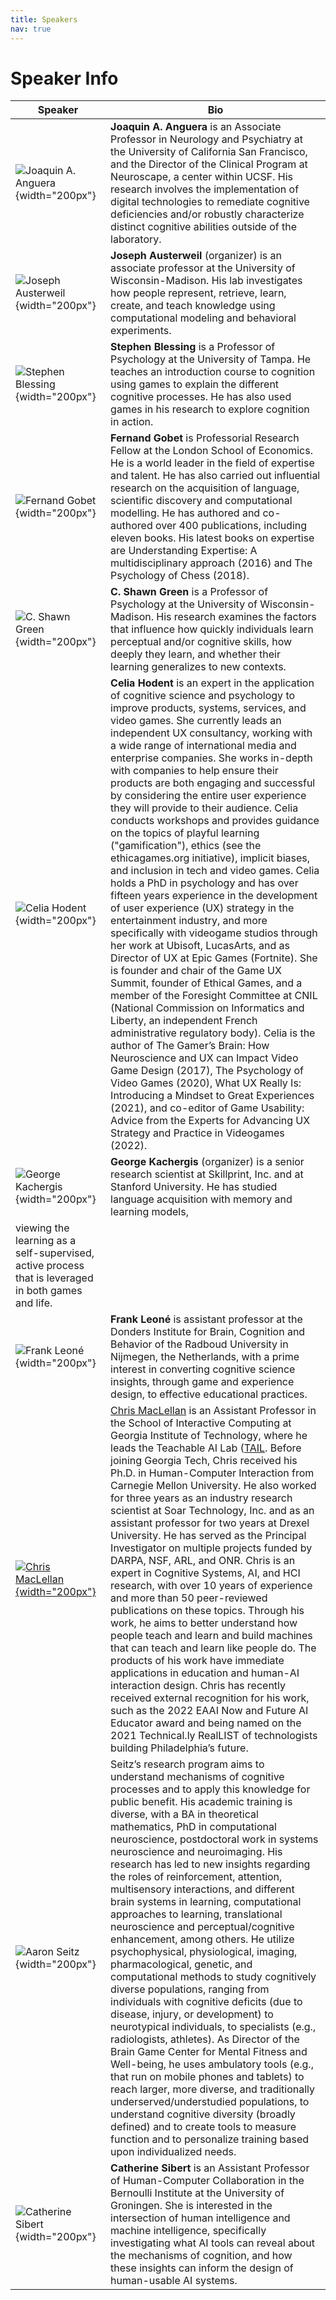 ```yaml
---
title: Speakers
nav: true
---
```


# Speaker Info

| Speaker                 | Bio                                                             |
|-------------------------|-----------------------------------------------------------------|
| ![Joaquin A. Anguera](Anguera.png){width="200px"} | __Joaquin A. Anguera__ is an Associate Professor in Neurology and Psychiatry at the University of California San Francisco, and the Director of the Clinical Program at Neuroscape, a center within UCSF. His research involves the implementation of digital technologies to remediate cognitive deficiencies and/or robustly characterize distinct cognitive abilities outside of the laboratory. |
| ![Joseph Austerweil](Austerweil.jpg){width="200px"} | __Joseph Austerweil__ (organizer) is an associate professor at the University of Wisconsin-Madison. His lab investigates how people represent, retrieve, learn, create, and teach knowledge using computational modeling and behavioral experiments. |
| ![Stephen Blessing](Blessing.jpeg){width="200px"} | __Stephen Blessing__ is a Professor of Psychology at the University of Tampa. He teaches an introduction course to cognition using games to explain the different cognitive processes. He has also used games in his research to explore cognition in action. |
| ![Fernand Gobet](Gobet.png){width="200px"} | __Fernand Gobet__ is Professorial Research Fellow at the London School of Economics. He is a world leader in the field of expertise and talent. He has also carried out influential research on the acquisition of language, scientific discovery and computational modelling. He has authored and co-authored over 400 publications, including eleven books. His latest books on expertise are Understanding Expertise: A multidisciplinary approach (2016) and The Psychology of Chess (2018). |
| ![C. Shawn Green](Green.jpeg){width="200px"} | __C. Shawn Green__ is a Professor of Psychology at the University of Wisconsin-Madison. His research examines the factors that influence how quickly individuals learn perceptual and/or cognitive skills, how deeply they learn, and whether their learning generalizes to new contexts. |
| ![Celia Hodent](Hodent.jpg){width="200px"} | __Celia Hodent__ is an expert in the application of cognitive science and psychology to improve products, systems, services, and video games. She currently leads an independent UX consultancy, working with a wide range of international media and enterprise companies. She works in-depth with companies to help ensure their products are both engaging and successful by considering the entire user experience they will provide to their audience. Celia conducts workshops and provides guidance on the topics of playful learning ("gamification"), ethics (see the ethicagames.org initiative), implicit biases, and inclusion in tech and video games. Celia holds a PhD in psychology and has over fifteen years experience in the development of user experience (UX) strategy in the entertainment industry, and more specifically with videogame studios through her work at Ubisoft, LucasArts, and as Director of UX at Epic Games (Fortnite). She is founder and chair of the Game UX Summit, founder of Ethical Games, and a member of the Foresight Committee at CNIL (National Commission on Informatics and Liberty, an independent French administrative regulatory body). Celia is the author of The Gamer’s Brain: How Neuroscience and UX can Impact Video Game Design (2017), The Psychology of Video Games (2020), What UX Really Is: Introducing a Mindset to Great Experiences (2021), and co-editor of Game Usability: Advice from the Experts for Advancing UX Strategy and Practice in Videogames (2022). |
| ![George Kachergis](Kachergis.jpeg){width="200px"} | __George Kachergis__ (organizer) is a senior research scientist at Skillprint, Inc. and at Stanford University. He has studied language acquisition with memory and learning models,
viewing the learning as a self-supervised, active process that is leveraged in both games and life. |
| ![Frank Leoné](Leone.jpg){width="200px"} | __Frank Leoné__ is assistant professor at the Donders Institute for Brain, Cognition and Behavior of the Radboud University in Nijmegen, the Netherlands, with a prime interest in converting cognitive science insights, through game and experience design, to effective educational practices. |
| [![Chris MacLellan](MacLellan.jpg){width="200px"}](https://chrismaclellan.com) | [Chris MacLellan](https://chrismaclellan.com) is an Assistant Professor in the School of Interactive Computing at Georgia Institute of Technology, where he leads the Teachable AI Lab ([TAIL](https://tail.cc.gatech.edu). Before joining Georgia Tech, Chris received his Ph.D. in Human-Computer Interaction from Carnegie Mellon University. He also worked for three years as an industry research scientist at Soar Technology, Inc. and as an assistant professor for two years at Drexel University. He has served as the Principal Investigator on multiple projects funded by DARPA, NSF, ARL, and ONR. Chris is an expert in Cognitive Systems, AI, and HCI research, with over 10 years of experience and more than 50 peer-reviewed publications on these topics. Through his work, he aims to better understand how people teach and learn and build machines that can teach and learn like people do. The products of his work have immediate applications in education and human-AI interaction design. Chris has recently received external recognition for his work, such as the 2022 EAAI Now and Future AI Educator award and being named on the 2021 Technical.ly RealLIST of technologists building Philadelphia’s future. |
| ![Aaron Seitz](Seitz.jpg){width="200px"} | Seitz’s research program aims to understand mechanisms of cognitive processes and to apply this knowledge for public benefit. His academic training is diverse, with a BA in theoretical mathematics, PhD in computational neuroscience, postdoctoral work in systems neuroscience and neuroimaging. His research has led to new insights regarding the roles of reinforcement, attention, multisensory interactions, and different brain systems in learning, computational approaches to learning, translational neuroscience and perceptual/cognitive enhancement, among others. He utilize psychophysical, physiological, imaging, pharmacological, genetic, and computational methods to study cognitively diverse populations, ranging from individuals with cognitive deficits (due to disease, injury, or development) to neurotypical individuals, to specialists (e.g., radiologists, athletes). As Director of the Brain Game Center for Mental Fitness and Well-being, he uses ambulatory tools (e.g., that run on mobile phones and tablets) to reach larger, more diverse, and traditionally underserved/understudied populations, to understand cognitive diversity (broadly defined) and to create tools to measure function and to personalize training based upon individualized needs. |
| ![Catherine Sibert](Sibert.jpg){width="200px"} | __Catherine Sibert__ is an Assistant Professor of Human-Computer Collaboration in the Bernoulli Institute at the University of Groningen. She is interested in the intersection of human intelligence and machine intelligence, specifically investigating what AI tools can reveal about the mechanisms of cognition, and how these insights can inform the design of human-usable AI systems. |